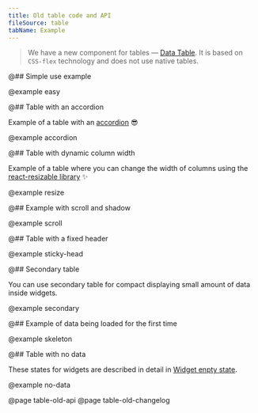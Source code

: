 ```yaml
---
title: Old table code and API
fileSource: table
tabName: Example
---
```


> We have a new component for tables — [Data Table](/table-group/data-table/). It is based on `CSS-flex` technology and does not use native tables.

@## Simple use example

@example easy

@## Table with an accordion

Example of a table with an [accordion](/components/accordion) 😎

@example accordion

@## Table with dynamic column width

Example of a table where you can change the width of columns using the [react-resizable library](https://github.com/STRML/react-resizable) ✨

@example resize

@## Example with scroll and shadow

@example scroll

@## Table with a fixed header

@example sticky-head

@## Secondary table

You can use secondary table for compact displaying small amount of data inside widgets.

@example secondary

@## Example of data being loaded for the first time

@example skeleton

@## Table with no data

These states for widgets are described in detail in [Widget enpty state](/components/widget-empty/widget-empty-code/).

@example no-data

@page table-old-api
@page table-old-changelog
